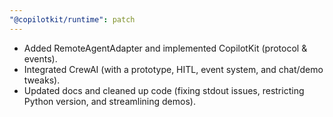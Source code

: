 ```yaml
---
"@copilotkit/runtime": patch
---
```


- Added RemoteAgentAdapter and implemented CopilotKit (protocol & events).
- Integrated CrewAI (with a prototype, HITL, event system, and chat/demo tweaks).
- Updated docs and cleaned up code (fixing stdout issues, restricting Python version, and streamlining demos).





